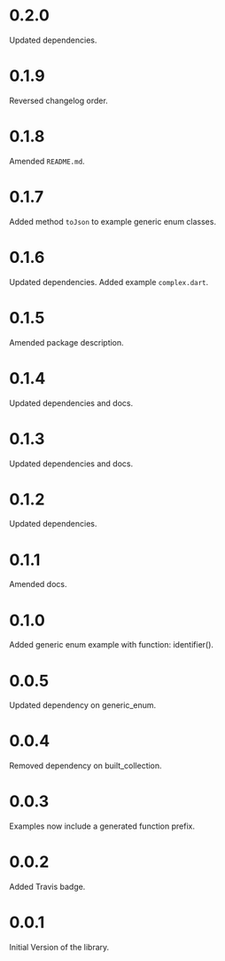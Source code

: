 # 0.2.0

Updated dependencies.

# 0.1.9

Reversed changelog order.

# 0.1.8

Amended `README.md`.

# 0.1.7

Added method `toJson` to example generic enum classes.

# 0.1.6

Updated dependencies. Added example `complex.dart`.

# 0.1.5

Amended package description.

# 0.1.4

Updated dependencies and docs.

# 0.1.3

Updated dependencies and docs.

# 0.1.2

Updated dependencies.

# 0.1.1

Amended docs.

# 0.1.0

Added generic enum example with function: identifier().

# 0.0.5

Updated dependency on generic_enum.

# 0.0.4

Removed dependency on built_collection.

# 0.0.3

Examples now include a generated function prefix.

# 0.0.2

Added Travis badge.

# 0.0.1

Initial Version of the library.